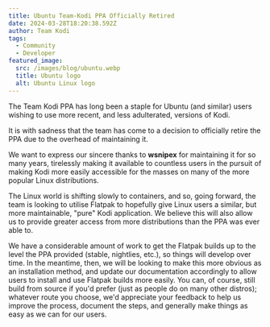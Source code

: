 ```yaml
---
title: Ubuntu Team-Kodi PPA Officially Retired
date: 2024-03-28T18:20:38.592Z
author: Team Kodi
tags:
  - Community
  - Developer
featured_image:
  src: /images/blog/ubuntu.webp
  title: Ubuntu logo
  alt: Ubuntu Linux logo
---
```

The Team Kodi PPA has long been a staple for Ubuntu (and similar) users wishing to use more recent, and less adulterated, versions of Kodi.

It is with sadness that the team has come to a decision to officially retire the PPA due to the overhead of maintaining it.

We want to express our sincere thanks to **wsnipex** for maintaining it for so many years, tirelessly making it available to countless users in the pursuit of making Kodi more easily accessible for the masses on many of the more popular Linux distributions.

The Linux world is shifting slowly to containers, and so, going forward, the team is looking to utilise Flatpak to hopefully give Linux users a similar, but more maintainable, "pure" Kodi application. We believe this will also allow us to provide greater access from more distributions than the PPA was ever able to.

We have a considerable amount of work to get the Flatpak builds up to the level the PPA provided (stable, nightlies, etc.), so things will develop over time. In the meantime, then, we will be looking to make this more obvious as an installation method, and update our documentation accordingly to allow users to install and use Flatpak builds more easily. You can, of course, still build from source if you'd prefer (just as people do on many other distros); whatever route you choose, we'd appreciate your feedback to help us improve the process, document the steps, and generally make things as easy as we can for our users.